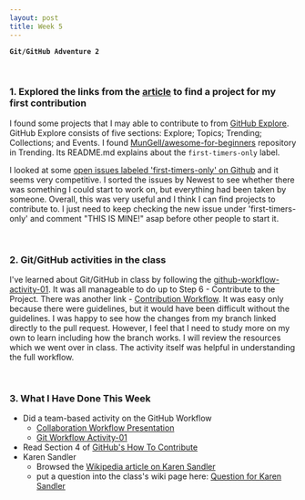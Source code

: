 ```yaml
---
layout: post
title: Week 5
---
```

**`Git/GitHub Adventure 2`**

&nbsp;
&nbsp;
&nbsp;

### 1. Explored the links from the [article](https://opensource.guide/how-to-contribute/#finding-a-project-to-contribute-to) to find a project for my first contribution

  I found some projects that I may able to contribute to from [GitHub Explore](https://github.com/explore). GitHub Explore consists of five sections: Explore; Topics; Trending; Collections; and Events. I found [MunGell/awesome-for-beginners](https://github.com/MunGell/awesome-for-beginners) repository in Trending. Its README.md explains about the `first-timers-only` label. 

  I looked at some [open issues labeled 'first-timers-only' on Github](https://github.com/search?utf8=%E2%9C%93&q=label%3Afirst-timers-only+is%3Aissue+is%3Aopen&type=) and it seems very competitive. I sorted the issues by Newest to see whether there was something I could start to work on, but everything had been taken by someone. Overall, this was very useful and I think I can find projects to contribute to. I just need to keep checking the new issue under 'first-timers-only' and comment "THIS IS MINE!" asap before other people to start it.

&nbsp;
&nbsp;

### 2. Git/GitHub activities in the class

  I've learned about Git/GitHub in class by following the [github-workflow-activity-01](https://github.com/hunter-college-ossd-fall-2019/github-workflow-activity-01). It was all manageable to do up to Step 6 - Contribute to the Project. There was another link - [Contribution Workflow](https://github.com/hunter-college-ossd-fall-2019/github-workflow-activity-01/blob/master/contribution-workflow.md). It was easy only because there were guidelines, but it would have been difficult without the guidelines. I was happy to see how the changes from my branch linked directly to the pull request. However, I feel that I need to study more on my own to learn including how the branch works. I will review the resources which we went over in class. The activity itself was helpful in understanding the full workflow.

&nbsp;
&nbsp;

### 3. What I Have Done This Week
  * Did a team-based activity on the GitHub Workflow
    * [Collaboration Workflow Presentation](http://www.compsci.hunter.cuny.edu/~sweiss/course_materials/csci395.86/slides/github-workflow-presentation.pdf)
    * [Git Workflow Activity-01](https://github.com/hunter-college-ossd-fall-2019/github-workflow-activity-01)
  * Read Section 4 of [GitHub's How To Contribute](https://opensource.guide/how-to-contribute/#finding-a-project-to-contribute-to)
  * Karen Sandler
    * Browsed the [Wikipedia article on Karen Sandler](https://en.wikipedia.org/wiki/Karen_Sandler)
    * put a question into the class's wiki page here: [Question for Karen Sandler](https://github.com/hunter-college-ossd-fall-2019/class-wiki/wiki/Questions-for-Karen-Sandler)

&nbsp;
&nbsp;
&nbsp;
